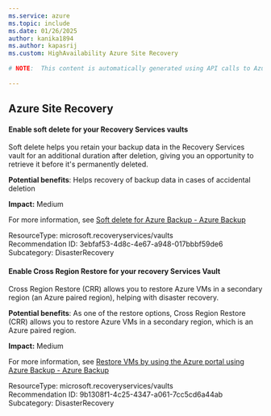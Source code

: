 ```yaml
---
ms.service: azure
ms.topic: include
ms.date: 01/26/2025
author: kanika1894
ms.author: kapasrij
ms.custom: HighAvailability Azure Site Recovery
  
# NOTE:  This content is automatically generated using API calls to Azure. Any edits made on these files will be overwritten in the next run of the script. 
  
---
```

  
## Azure Site Recovery  
  
<!--3ebfaf53-4d8c-4e67-a948-017bbbf59de6_begin-->

#### Enable soft delete for your Recovery Services vaults  
  
Soft delete helps you retain your backup data in the Recovery Services vault for an additional duration after deletion, giving you an opportunity to retrieve it before it's permanently deleted.  
  
**Potential benefits**: Helps recovery of backup data in cases of accidental deletion  

**Impact:** Medium
  
For more information, see [Soft delete for Azure Backup - Azure Backup ](/azure/backup/backup-azure-security-feature-cloud)  

ResourceType: microsoft.recoveryservices/vaults  
Recommendation ID: 3ebfaf53-4d8c-4e67-a948-017bbbf59de6  
Subcategory: DisasterRecovery

<!--3ebfaf53-4d8c-4e67-a948-017bbbf59de6_end-->

<!--9b1308f1-4c25-4347-a061-7cc5cd6a44ab_begin-->

#### Enable Cross Region Restore for your recovery Services Vault  
  
Cross Region Restore (CRR) allows you to restore Azure VMs in a secondary region (an Azure paired region), helping with disaster recovery.  
  
**Potential benefits**: As one of the restore options, Cross Region Restore (CRR) allows you to restore Azure VMs in a secondary region, which is an Azure paired region.  

**Impact:** Medium
  
For more information, see [Restore VMs by using the Azure portal using Azure Backup - Azure Backup ](/azure/backup/backup-azure-arm-restore-vms#cross-region-restore)  

ResourceType: microsoft.recoveryservices/vaults  
Recommendation ID: 9b1308f1-4c25-4347-a061-7cc5cd6a44ab  
Subcategory: DisasterRecovery

<!--9b1308f1-4c25-4347-a061-7cc5cd6a44ab_end-->

<!--articleBody-->
